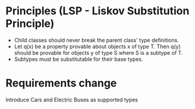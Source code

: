 # Principles (LSP - Liskov Substitution Principle)

- Child classes should never break the parent class' type definitions. 
- Let q(x) be a property provable about objects x of type T. Then q(y) should be provable for objects y of type S where S is a subtype of T.
- Subtypes must be substitutable for their base types.

# Requirements change

Introduce Cars and Electric Buses as supported types
